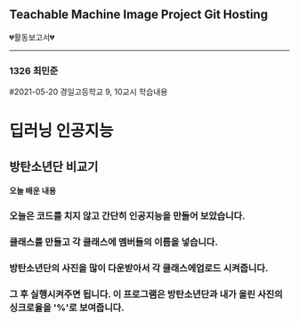 ## Teachable Machine Image Project Git Hosting

💔활동보고서💔
----------  ----------
### 1326 최민준

#2021-05-20 경일고등학교 9, 10교시 학습내용

딥러닝 인공지능
==============

방탄소년단 비교기
----------------

#### 오늘 배운 내용
### 오늘은 코드를 치지 않고 간단히 인공지능을 만들어 보았습니다.
### 클래스를 만들고 각 클래스에 멤버들의 이름을 넣습니다. 
### 방탄소년단의 사진을 많이 다운받아서 각 클래스에업로드 시켜줍니다.
### 그 후 실행시켜주면 됩니다. 이 프로그램은 방탄소년단과 내가 올린 사진의 싱크로율을 '%'로 보여줍니다.

